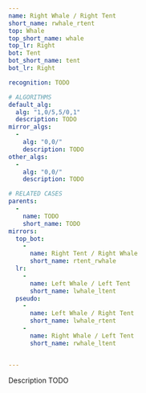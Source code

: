 ```yaml
---
name: Right Whale / Right Tent
short_name: rwhale_rtent
top: Whale
top_short_name: whale
top_lr: Right
bot: Tent
bot_short_name: tent
bot_lr: Right

recognition: TODO

# ALGORITHMS
default_alg:
  alg: "1,0/5,5/0,1"
  description: TODO
mirror_algs:
  -
    alg: "0,0/"
    description: TODO
other_algs:
  -
    alg: "0,0/"
    description: TODO

# RELATED CASES
parents:
  -
    name: TODO
    short_name: TODO
mirrors:
  top_bot:
    -
      name: Right Tent / Right Whale
      short_name: rtent_rwhale
  lr:
    -
      name: Left Whale / Left Tent
      short_name: lwhale_ltent
  pseudo:
    -
      name: Left Whale / Right Tent
      short_name: lwhale_rtent
    -
      name: Right Whale / Left Tent
      short_name: rwhale_ltent


---
```


Description TODO

